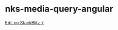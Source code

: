 # nks-media-query-angular

[Edit on StackBlitz ⚡️](https://stackblitz.com/edit/nks-media-query-angular)